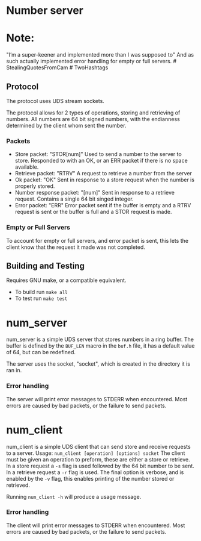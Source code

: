 Number server
=============

# Note:

"I’m a super-keener and implemented more than I was supposed to"
And as such actually implemented error handling for empty or full servers.
\# StealingQuotesFromCam
\# TwoHashtags

## Protocol

The protocol uses UDS stream sockets.

The protocol allows for 2 types of operations, storing and retrieving of numbers.
All numbers are 64 bit signed numbers, with the endianness determined by the client whom sent the number.

### Packets

* Store packet: "STOR[num]"
  Used to send a number to the server to store.
  Responded to with an OK, or an ERR packet if there is no space available.
* Retrieve packet: "RTRV"
  A request to retrieve a number from the server
* Ok packet: "OK"
  Sent in response to a store request when the number is properly stored.
* Number response packet: "[num]"
  Sent in response to a retrieve request.
  Contains a single 64 bit singed integer.
* Error packet: "ERR"
  Error packet sent if the buffer is empty and a RTRV request is sent or the buffer is full and a STOR request is made.

### Empty or Full Servers

To account for empty or full servers, and error packet is sent, this lets the client know that the request it made was not completed.

## Building and Testing

Requires GNU make, or a compatible equivalent.
* To build run `make all`
* To test run `make test`

num_server
==========

num_server is a simple UDS server that stores numbers in a ring buffer.
The buffer is defined by the `BUF_LEN` macro in the `buf.h` file, it has a default value of 64, but can be redefined.

The server uses the socket, "socket", which is created in the directory it is ran in.

### Error handling

The server will print error messages to STDERR when encountered.
Most errors are caused by bad packets, or the failure to send packets.

num_client
==========

num_client is a simple UDS client that can send store and receive requests to a server.
Usage: `num_client [operation] [options] socket`
The client must be given an operation to preform, these are either a store or retrieve.
In a store request a `-s` flag is used followed by the 64 bit number to be sent.
In a retrieve request a `-r` flag is used.
The final option is verbose, and is enabled by the `-v` flag, this enables printing of the number stored or retrieved.

Running `num_client -h` will produce a usage message.

### Error handling

The client will print error messages to STDERR when encountered.
Most errors are caused by bad packets, or the failure to send packets.
